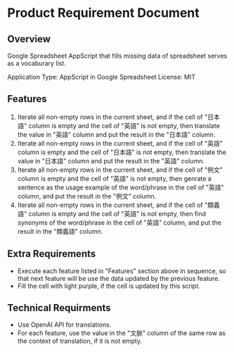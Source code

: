 # Product Requirement Document

## Overview
Google Spreadsheet AppScript that fills missing data of spreadsheet serves as a vocaburary list.

Application Type: AppScript in Google Spreadsheet
License: MIT

## Features
1. Iterate all non-empty rows in the current sheet, and if the cell of "日本語" column is empty and the cell of "英語" is not empty, then translate the value in "英語" column and put the result in the "日本語" column.
2. Iterate all non-empty rows in the current sheet, and if the cell of "英語" column is empty and the cell of "日本語" is not empty, then translate the value in "日本語" column and put the result in the "英語" column.
3. Iterate all non-empty rows in the current sheet, and if the cell of "例文" column is empty and the cell of "英語" is not empty, then genrate a sentence as the usage example of the word/phrase in the cell of "英語" column, and put the result in the "例文" column.
4. Iterate all non-empty rows in the current sheet, and if the cell of "類義語" column is empty and the cell of "英語" is not empty, then find synonyms of the word/phrase in the cell of "英語" column, and put the result in the "類義語" column.

## Extra Requirements
- Execute each feature listed in "Features" section above in sequence, so that next feature will be use the data updated by the previous feature.
- Fill the cell with light purple, if the cell is updated by this script.

## Technical Requirments
- Use OpenAI API for translations.
- For each feature, use the value in the "文脈" column of the same row as the context of translation, if it is not empty.
